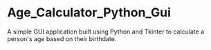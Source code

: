 # Age_Calculator_Python_Gui
A simple GUI application built using Python and Tkinter to calculate a person's age based on their birthdate.
